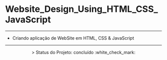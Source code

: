 # Website_Design_Using_HTML_CSS_JavaScript
---

- Criando aplicação de WebSite em HTML, CSS &amp; JavaScript
---

<p align="center">
 > Status do Projeto: concluído :white_check_mark:
</p>
